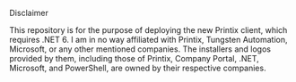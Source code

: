 Disclaimer

This repository is for the purpose of deploying the new Printix client, which requires .NET 6. I am in no way affiliated with Printix, Tungsten Automation, Microsoft, or any other mentioned companies. The installers and logos provided by them, including those of Printix, Company Portal, .NET, Microsoft, and PowerShell, are owned by their respective companies.
